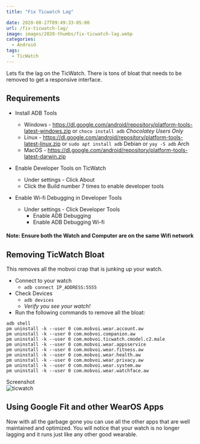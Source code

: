 ```yaml
---
title: "Fix Ticwatch Lag"

date: 2020-08-27T09:49:33-05:00
url: /fix-ticwatch-lag/
image: images/2020-thumbs/fix-ticwatch-lag.webp
categories:
  - Android
tags:
  - TicWatch
---
```

Lets fix the lag on the TicWatch. There is tons of bloat that needs to be removed to get a responsive interface.
<!--more-->

## Requirements

- Install ADB Tools
  - Windows - <https://dl.google.com/android/repository/platform-tools-latest-windows.zip> or `choco install adb` _Chocolatey Users Only_
  - Linux - <https://dl.google.com/android/repository/platform-tools-latest-linux.zip> or `sudo apt install adb` Debian or `yay -S adb` Arch
  - MacOS - <https://dl.google.com/android/repository/platform-tools-latest-darwin.zip>

- Enable Developer Tools on TicWatch
  - Under settings - Click About
  - Click the Build number 7 times to enable developer tools

- Enable Wi-fi Debugging in Developer Tools
  - Under settings - Click Developer Tools
    - Enable ADB Debugging
    - Enable ADB Debugging Wi-fi

#### Note: Ensure both the Watch and Computer are on the same Wifi network

## Removing TicWatch Bloat

This removes all the mobvoi crap that is junking up your watch. 

- Connect to your watch
  - `adb connect IP_ADDRESS:5555`
- Check Devices
  - `adb devices`
  - *Verify you see your watch!*
- Run the following commands to remove all the bloat:

```
adb shell
pm uninstall -k --user 0 com.mobvoi.wear.account.aw
pm uninstall -k --user 0 com.mobvoi.companion.aw
pm uninstall -k --user 0 com.mobvoi.ticwatch.cmodel.c2.male
pm uninstall -k --user 0 com.mobvoi.wear.appsservice
pm uninstall -k --user 0 com.mobvoi.wear.fitness.aw
pm uninstall -k --user 0 com.mobvoi.wear.health.aw
pm uninstall -k --user 0 com.mobvoi.wear.privacy.aw
pm uninstall -k --user 0 com.mobvoi.wear.system.aw
pm uninstall -k --user 0 com.mobvoi.wear.watchface.aw
```

Screenshot  
![ticwatch](/images/2020/ticwatch.webp)

## Using Google Fit and other WearOS Apps

Now with all the garbage gone you can use all the other apps that are well maintained and optimized. You will notice that your watch is no longer lagging and it runs just like any other good wearable. 

